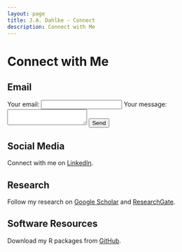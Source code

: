 ```yaml
---
layout: page
title: J.A. Dahlke - Connect
description: Connect with Me
---
```


# Connect with Me

## Email
<form
  action="https://formspree.io/f/xzbndnbg"
  method="POST"
>
  <label>
    Your email:
    <input type="email" name="email">
  </label>
  
  <label>
    Your message:
    <textarea name="message"></textarea>
  </label>
  <!-- your other form fields go here -->
  <button type="submit">Send</button>
</form>

## Social Media
Connect with me on [LinkedIn](https://www.linkedin.com/in/jeffreydahlke/).

## Research
Follow my research on [Google Scholar](https://scholar.google.com/citations?user=9myyxFoAAAAJ&hl=en) and [ResearchGate](https://www.researchgate.net/profile/Jeffrey_Dahlke).

## Software Resources
Download my R packages from [GitHub](https://github.com/jadahlke).
